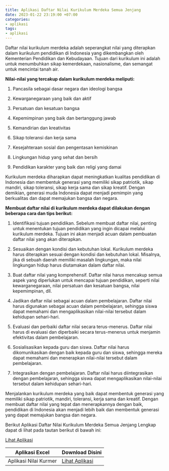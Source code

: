 ```yaml
---
title: Aplikasi Daftar Nilai Kurikulum Merdeka Semua Jenjang
date: 2023-01-22 23:19:00 +07:00
categories:
- aplikasi
tags:
- aplikasi
---
```


Daftar nilai kurikulum merdeka adalah seperangkat nilai yang diterapkan dalam kurikulum pendidikan di Indonesia yang dikembangkan oleh Kementerian Pendidikan dan Kebudayaan. Tujuan dari kurikulum ini adalah untuk menumbuhkan sikap kemerdekaan, nasionalisme, dan semangat untuk mencintai tanah air.

**Nilai-nilai yang tercakup dalam kurikulum merdeka meliputi:**

1. Pancasila sebagai dasar negara dan ideologi bangsa

2. Kewarganegaraan yang baik dan aktif

3. Persatuan dan kesatuan bangsa

4. Kepemimpinan yang baik dan bertanggung jawab

5. Kemandirian dan kreativitas

6. Sikap toleransi dan kerja sama

7. Kesejahteraan sosial dan pengentasan kemiskinan

8. Lingkungan hidup yang sehat dan bersih

9. Pendidikan karakter yang baik dan religi yang damai

Kurikulum merdeka diharapkan dapat meningkatkan kualitas pendidikan di Indonesia dan membentuk generasi yang memiliki sikap patriotik, sikap mandiri, sikap toleransi, sikap kerja sama dan sikap kreatif. Dengan demikian, generasi muda Indonesia dapat menjadi pemimpin yang berkualitas dan dapat memajukan bangsa dan negara.

**Membuat daftar nilai di kurikulum merdeka dapat dilakukan dengan beberapa cara dan tips berikut:**

1. Identifikasi tujuan pendidikan. Sebelum membuat daftar nilai, penting untuk menentukan tujuan pendidikan yang ingin dicapai melalui kurikulum merdeka. Tujuan ini akan menjadi acuan dalam pembuatan daftar nilai yang akan diterapkan.

2. Sesuaikan dengan kondisi dan kebutuhan lokal. Kurikulum merdeka harus diterapkan sesuai dengan kondisi dan kebutuhan lokal. Misalnya, jika di sebuah daerah memiliki masalah lingkungan, maka nilai lingkungan hidup harus diutamakan dalam daftar nilai.

3. Buat daftar nilai yang komprehensif. Daftar nilai harus mencakup semua aspek yang diperlukan untuk mencapai tujuan pendidikan, seperti nilai kewarganegaraan, nilai persatuan dan kesatuan bangsa, nilai kepemimpinan, dll.

4. Jadikan daftar nilai sebagai acuan dalam pembelajaran. Daftar nilai harus digunakan sebagai acuan dalam pembelajaran, sehingga siswa dapat memahami dan mengaplikasikan nilai-nilai tersebut dalam kehidupan sehari-hari.

5. Evaluasi dan perbaiki daftar nilai secara terus-menerus. Daftar nilai harus di evaluasi dan diperbaiki secara terus-menerus untuk menjamin efektivitas dalam pembelajaran.

6. Sosialisasikan kepada guru dan siswa. Daftar nilai harus dikomunikasikan dengan baik kepada guru dan siswa, sehingga mereka dapat memahami dan menerapkan nilai-nilai tersebut dalam pembelajaran.

7. Integrasikan dengan pembelajaran. Daftar nilai harus diintegrasikan dengan pembelajaran, sehingga siswa dapat mengaplikasikan nilai-nilai tersebut dalam kehidupan sehari-hari.

Menjalankan kurikulum merdeka yang baik dapat membentuk generasi yang memiliki sikap patriotik, mandiri, toleransi, kerja sama dan kreatif. Dengan membuat daftar nilai yang tepat dan menerapkannya dengan baik, pendidikan di Indonesia akan menjadi lebih baik dan membentuk generasi yang dapat memajukan bangsa dan negara.

Berikut Aplikasi Daftar Nilai Kurikulum Merdeka Semua Jenjang Lengkap dapat di lihat pada tautan berikut di bawah ini:

 [Lihat Aplikasi](https://s.id/aplikasinilaikurmer)

| Aplikasi Excel | Download Disini | 
| --------------------- | --------------------- | 
| Aplikasi Nilai Kurmer | [Lihat Aplikasi](https://s.id/aplikasinilaikurmer) | 